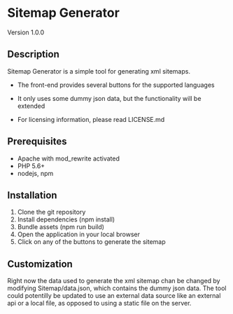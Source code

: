 # Sitemap Generator

Version 1.0.0

## Description
Sitemap Generator is a simple tool for generating xml sitemaps.

* The front-end provides several buttons for the supported languages

* It only uses some dummy json data, but the functionality will be extended 

* For licensing information, please read LICENSE.md

## Prerequisites
* Apache with mod_rewrite activated
* PHP 5.6+ 
* nodejs, npm

## Installation

1. Clone the git repository
2. Install dependencies (npm install)
3. Bundle assets (npm run build)
4. Open the application in your local browser
5. Click on any of the buttons to generate the sitemap

## Customization

Right now the data used to generate the xml sitemap chan be changed by modifying Sitemap/data.json, which contains the dummy json data. The tool could potentilly be updated to use an external data source like an external api or a local file, as opposed to using a static file on the server.
